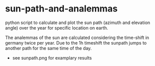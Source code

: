 # sun-path-and-analemmas
python script to calculate and plot the sun path (azimuth and elevation angle) over the year for specific location on earth. 

The analemmas of the sun are calculated considering the time-shift in germany twice per year. Due to the 1h timeshift the sunpath jumps to another path for the same time of the day.

- see sunpath.png for examplary results

